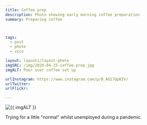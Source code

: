 ```yaml
---
title: Coffee prep
description: Photo showing early morning coffee preparation
summary: Preparing coffee



tags:
  - post
  - photo
  - vsco

layout: layouts/layout-photo
imgSRC: /img/2020-04-15-coffee-prep.jpg
imgALT: Pour over coffee set up

urlInstagram: https://www.instagram.com/p/B_AG17UpKIV/
urlTwitter:
urlFlickr:

---
```

<p><img class="u-photo img-polaroid" src="{{ imgSRC }}" alt="{{ imgALT }}"></p>

Trying for a little "normal" whilst unemployed during a pandemic.
